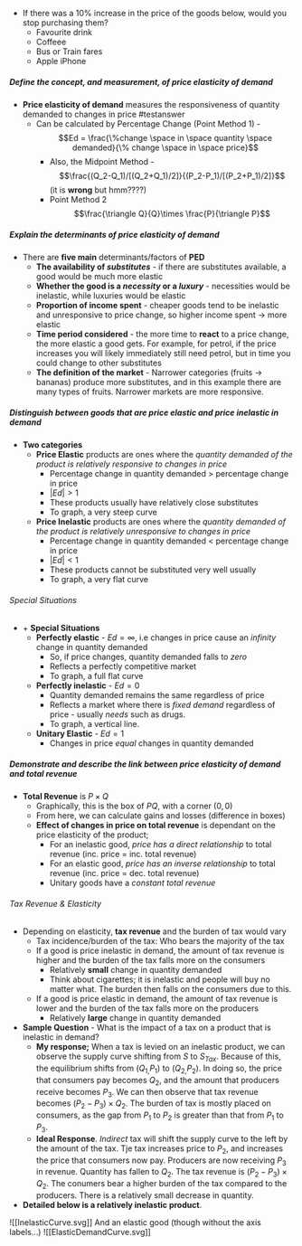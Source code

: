 - If there was a 10% increase in the price of the goods below, would you stop purchasing them?
	- Favourite drink
	- Coffeee
	- Bus or Train fares
	- Apple iPhone

##### Define the concept, and measurement, of price elasticity of demand
- **Price elasticity of demand** measures the responsiveness of quantity demanded to changes in price #testanswer 
	- Can be calculated by Percentage Change (Point Method 1) - $$Ed = \frac{\%change \space in \space quantity \space demanded}{\% change \space in \space price}$$
		- Also, the Midpoint Method - $$\frac{(Q_2-Q_1)/[(Q_2+Q_1)/2]}{(P_2-P_1)/[(P_2+P_1)/2]}$$ (it is **wrong** but hmm????)
		- Point Method 2 $$\frac{\triangle Q}{Q}\times \frac{P}{\triangle P}$$

##### Explain the determinants of price elasticity of demand
- There are **five main** determinants/factors of **PED**
	- **The availability of *substitutes*** - if there are substitutes available, a good would be much more elastic
	- **Whether the good is a *necessity* or a *luxury*** - necessities would be inelastic, while luxuries would be elastic
	- **Proportion of income spent** - cheaper goods tend to be inelastic and unresponsive to price change, so higher income spent $\rightarrow$ more elastic
	- **Time period considered** - the more time to **react** to a price change, the more elastic a good gets. For example, for petrol, if the price increases you will likely immediately still need petrol, but in time you could change to other substitutes
	- **The definition of the market** - Narrower categories (fruits $\rightarrow$ bananas) produce more substitutes, and in this example there are many types of fruits. Narrower markets are more responsive.

##### Distinguish between goods that are price elastic and price inelastic in demand
- **Two categories**
	- **Price Elastic** products are ones where the *quantity demanded of the product is relatively responsive to changes in price*
		- Percentage change in quantity demanded $>$ percentage change in price
		- $|Ed|>1$
		- These products usually have relatively close substitutes
		- To graph, a very steep curve
	- **Price Inelastic** products are ones where the *quantity demanded of the product is relatively unresponsive to changes in price*
		- Percentage change in quantity demanded $<$ percentage change in price
		- $|Ed|<1$
		- These products cannot be substituted very well usually
		- To graph, a very flat curve

###### Special Situations
- $+$ **Special Situations**
	- **Perfectly elastic** - $Ed=\infty$, i.e changes in price cause an *infinity* change in quantity demanded
		- So, if price changes, quantity demanded falls to *zero*
		- Reflects a perfectly competitive market
		- To graph, a full flat curve
	- **Perfectly inelastic** - $Ed = 0$
		- Quantity demanded remains the same regardless of price
		- Reflects a market where there is *fixed demand* regardless of price - usually *needs* such as drugs.
		- To graph, a vertical line.
	- **Unitary Elastic** - $Ed = 1$
		- Changes in price *equal* changes in quantity demanded

##### Demonstrate and describe the link between price elasticity of demand and total revenue
- **Total Revenue** is $P\times Q$
	- Graphically, this is the box of $PQ$, with a corner $(0,0)$
	- From here, we can calculate gains and losses (difference in boxes)
	- **Effect of changes in price on total revenue** is dependant on the price elasticity of the product;
		- For an inelastic good, *price has a direct relationship* to total revenue (inc. price = inc. total revenue)
		- For an elastic good, *price has an inverse relationship* to total revenue (inc. price = dec. total revenue)
		- Unitary goods have a *constant total revenue*

###### Tax Revenue & Elasticity
- Depending on elasticity, **tax revenue** and the burden of tax would vary
	- Tax incidence/burden of the tax: Who bears the majority of the tax
	- If a good is price inelastic in demand, the amount of tax revenue is higher and the burden of the tax falls more on the consumers
		- Relatively **small** change in quantity demanded
		- Think about cigarettes; it is inelastic and people will buy no matter what. The burden then falls on the consumers due to this.
	- If a good is price elastic in demand, the amount of tax revenue is lower and the burden of the tax falls more on the producers
		- Relatively **large** change in quantity demanded
- **Sample Question** - What is the impact of a tax on a product that is inelastic in demand?
	- **My response;** When a tax is levied on an inelastic product, we can observe the supply curve shifting from $S$ to $S_{Tax}$. Because of this, the equilibrium shifts from $(Q_{1,}P_1)$ to $(Q_{2,}P_2)$. In doing so, the price that consumers pay becomes $Q_2$, and the amount that producers receive becomes $P_3$. We can then observe that tax revenue becomes $(P_2-P_{3}) \times Q_2$. The burden of tax is mostly placed on consumers, as the gap from $P_1$ to $P_2$ is greater than that from $P_1$ to $P_3$.
	- **Ideal Response**. *Indirect* tax will shift the supply curve to the left by the amount of the tax. Tje tax increases price to $P_2$, and increases the price that consumers now pay. Producers are now receiving $P_3$ in revenue. Quantity has fallen to $Q_2$. The tax revenue is $(P_2-P_{3}) \times Q_2$. The conumers bear a higher burden of the tax compared to the producers. There is a relatively small decrease in quantity.
- **Detailed below is a relatively inelastic product**.

![[InelasticCurve.svg]]
And an elastic good (though without the axis labels...) ![[ElasticDemandCurve.svg]] 